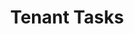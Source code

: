 ---
title: Tenant Tasks
linktitle: Tenants
description: >
  This section contains Armory CD-as-a-Service Tenant tasks such as creating tenants using the CLI and switching tenants in the UI.
categories: ["CD-as-a-Service"]
tags: ["Guides", "Tenants"]
---